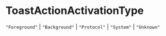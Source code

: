 # **ToastActionActivationType**

`"Foreground"` | `"Background"` | `"Protocol"` | `"System"` | `"Unknown"`
